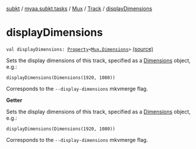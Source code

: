 [subkt](../../../index.md) / [myaa.subkt.tasks](../../index.md) / [Mux](../index.md) / [Track](index.md) / [displayDimensions](./display-dimensions.md)

# displayDimensions

`val displayDimensions: `[`Property`](https://docs.gradle.org/current/javadoc/org/gradle/api/provider/Property.html)`<`[`Mux.Dimensions`](../-dimensions/index.md)`>` [(source)](https://github.com/Myaamori/SubKt/blob/0.1.4/src/main/kotlin/myaa/subkt/tasks/muxtask.kt#L250)

Sets the display dimensions of this track, specified as a [Dimensions](../-dimensions/index.md) object, e.g.:

```
displayDimensions(Dimensions(1920, 1080))
```

Corresponds to the `--display-dimensions` mkvmerge flag.

**Getter**

Sets the display dimensions of this track, specified as a [Dimensions](../-dimensions/index.md) object, e.g.:

```
displayDimensions(Dimensions(1920, 1080))
```

Corresponds to the `--display-dimensions` mkvmerge flag.

